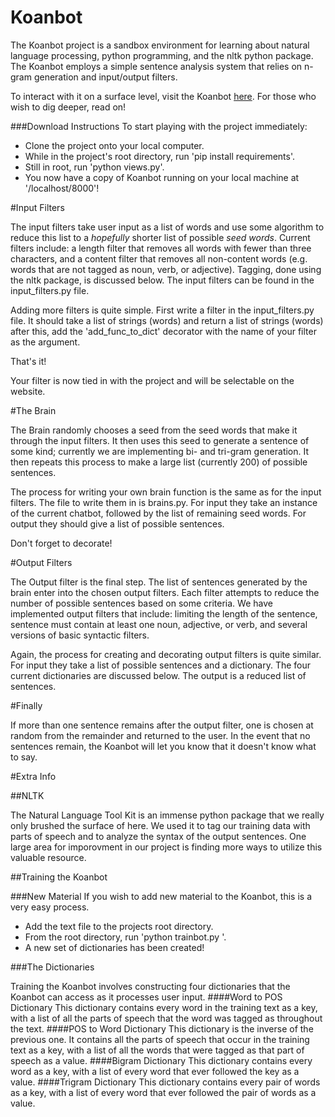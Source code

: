 Koanbot
=======

The Koanbot project is a sandbox environment for learning about natural language processing, python programming, and the nltk python package. The Koanbot employs a simple sentence analysis system that relies on n-gram generation and input/output filters.

To interact with it on a surface level, visit the Koanbot  [here](http://http://ec2-54-187-163-101.us-west-2.compute.amazonaws.com/). For those who wish to dig deeper, read on!

###Download Instructions
To start playing with the project immediately:
 * Clone the project onto your local computer.
 * While in the project's root directory, run 'pip install requirements'.
 * Still in root, run 'python views.py'.
 * You now have a copy of Koanbot running on your local machine at '/localhost/8000'!

#Input Filters

The input filters take user input as a list of words and use some algorithm to reduce this list to a *hopefully* shorter list of possible *seed words*. Current filters include: a length filter that removes all words with fewer than three characters, and a content filter that removes all non-content words (e.g. words that are not tagged as noun, verb, or adjective). Tagging, done using the nltk package, is discussed below. The input filters can be found in the input_filters.py file.

Adding more filters is quite simple. First write a filter in the input_filters.py file. It should take a list of strings (words) and return a list of strings (words) after this, add the 'add_func_to_dict' decorator with the name of your filter as the argument.

That's it!

Your filter is now tied in with the project and will be selectable on the website.

#The Brain

The Brain randomly chooses a seed from the seed words that make it through the input filters. It then uses this seed to generate a sentence of some kind; currently we are implementing bi- and tri-gram generation. It then repeats this process to make a large list (currently 200) of possible sentences.

The process for writing your own brain function is the same as for the input filters. The file to write them in is brains.py. For input they take an instance of the current chatbot, followed by the list of remaining seed words. For output they should give a list of possible sentences.

Don't forget to decorate!

#Output Filters

The Output filter is the final step. The list of sentences generated by the brain enter into the chosen output filters. Each filter attempts to reduce the number of possible sentences based on some criteria. We have implemented output filters that include: limiting the length of the sentence, sentence must contain at least one noun, adjective, or verb, and several versions of basic syntactic filters.

Again, the process for creating and decorating output filters is quite similar. For input they take a list of possible sentences and a dictionary. The four current dictionaries are discussed below. The output is a reduced list of sentences.

#Finally

If more than one sentence remains after the output filter, one is chosen at random from the remainder and returned to the user. In the event that no sentences remain, the Koanbot will let you know that it doesn't know what to say.

#Extra Info

##NLTK

The Natural Language Tool Kit is an immense python package that we really only brushed the surface of here. We used it to tag our training data with parts of speech and to analyze the syntax of the output sentences. One large area for imporovment in our project is finding more ways to utilize this valuable resource.

##Training the Koanbot

###New Material
If you wish to add new material to the Koanbot, this is a very easy process. 
 * Add the text file to the projects root directory.
 * From the root directory, run 'python trainbot.py <textfile>'.
 * A new set of dictionaries has been created!
 
###The Dictionaries

Training the Koanbot involves constructing four dictionaries that the Koanbot can access as it processes user input.
####Word to POS Dictionary
This dictionary contains every word in the training text as a key, with a list of all the parts of speech that the word was tagged as throughout the text.
####POS to Word Dictionary
This dictionary is the inverse of the previous one. It contains all the parts of speech that occur in the training text as a key, with a list of all the words that were tagged as that part of speech as a value.
####Bigram Dictionary
This dictionary contains every word as a key, with a list of every word that ever followed the key as a value.
####Trigram Dictionary
This dictionary contains every pair of words as a key, with a list of every word that ever followed the pair of words as a value.
